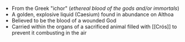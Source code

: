 - From the Greek "ichor" (_ethereal blood of the gods and/or immortals_)
- A golden, explosive liquid (Caesium) found in abundance on Althoa
- Believed to be the blood of a wounded God
- Carried within the organs of a sacrificed animal filled with [[Crós]] to prevent it combusting in the air